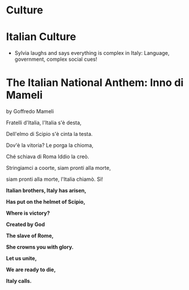 # **Culture**

# Italian Culture

-   Sylvia laughs and says everything is complex in Italy: Language, government, complex social cues!



# The Italian National Anthem: Inno di Mameli

by Goffredo Mameli

Fratelli d'Italia, l'Italia s'è desta,

Dell'elmo di Scipio s'è cinta la testa.

Dov'è la vitoria? Le porga la chioma,

Ché schiava di Roma Iddio la creò.

Stringiamci a coorte, siam pronti alla morte,

siam pronti alla morte, l'Italia chiamò. Sì!

**Italian brothers, Italy has arisen,**

**Has put on the helmet of Scipio,**

**Where is victory?**

**Created by God**

**The slave of Rome,**

**She crowns you with glory.**

**Let us unite,**

**We are ready to die,**

**Italy calls.**

# 


